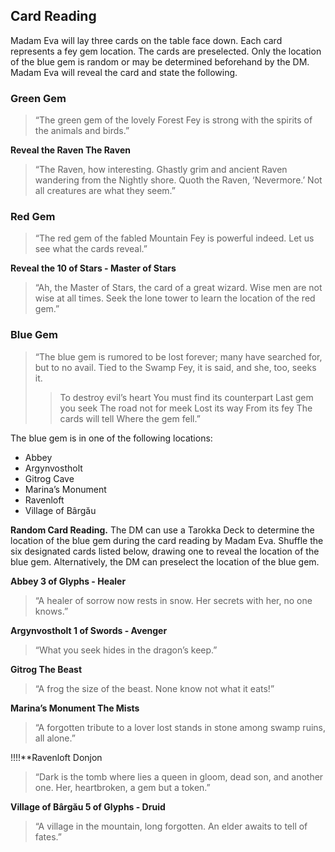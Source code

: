 ## Card Reading

Madam Eva will lay three cards on the table face down. Each card represents a fey gem location. The cards are preselected. Only the location of the blue gem is random or may be determined beforehand by the DM. 
Madam Eva will reveal the card and state the following.

### Green Gem

> “The green gem of the lovely Forest Fey is strong with the spirits of the animals and birds.”

**Reveal the Raven The Raven**

> “The Raven, how interesting. Ghastly grim and ancient Raven wandering from the Nightly shore. Quoth the Raven, ‘Nevermore.’ Not all creatures are what they seem.”

### Red Gem

> “The red gem of the fabled Mountain Fey is powerful indeed. Let us see what the cards reveal.”

**Reveal the 10 of Stars - Master of Stars**

> “Ah, the Master of Stars, the card of a great wizard. Wise men are not wise at all times. Seek the lone tower to learn the location of the red gem.”

### Blue Gem

> “The blue gem is rumored to be lost forever; many have searched for, but to no avail. Tied to the Swamp Fey, it is said, and she, too, seeks it.
> > To destroy evil’s heart
> > You must find its counterpart
> > Last gem you seek
> > The road not for meek
> > Lost its way
> > From its fey
> > The cards will tell
> > Where the gem fell.”

The blue gem is in one of the following locations:

- Abbey
- Argynvostholt
- Gitrog Cave
- Marina’s Monument
- Ravenloft
- Village of Bârgău


**Random Card Reading.** The DM can use a Tarokka Deck to determine the location of the blue gem during the card reading by Madam Eva. 
Shuffle the six designated cards listed below, drawing one to reveal the location of the blue gem. Alternatively, the DM can preselect the location of the blue gem.

**Abbey 3 of Glyphs - Healer**

> “A healer of sorrow now rests in snow. Her secrets with her, no one knows.”

**Argynvostholt 1 of Swords - Avenger**

> “What you seek hides in the dragon’s keep.”

**Gitrog The Beast**

> “A frog the size of the beast. None know not what it eats!”

**Marina’s Monument The Mists**

> “A forgotten tribute to a lover lost stands in stone among swamp ruins, all alone.”

!!!!**Ravenloft Donjon

> “Dark is the tomb where lies a queen in gloom, dead son, and another one. Her, heartbroken, a gem but a token.”

**Village of Bârgău 5 of Glyphs - Druid**

> “A village in the mountain, long forgotten. An elder awaits to tell of fates.”